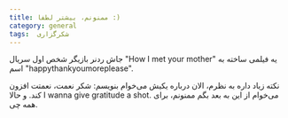 ```yaml
---
title: ممنونم، بیشتر لطفا :)
category: general
tags:  شکرگزاری
---
```



جاش ردنر بازیگر شخص اول سریال "How I met your mother"  یه فیلمی ساخته به اسم "happythankyoumoreplease".

نکته زیاد داره به نظرم، الان درباره یکیش می‌خوام بنویسم: 
شکر نعمت، نعمتت افزون کند.
و حالا I wanna give gratitude a shot. می‌خوام از این به بعد بگم ممنونم، برای همه چی.

